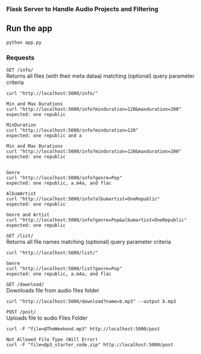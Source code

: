 ### Flask Server to Handle Audio Projects and Filtering


## Run the app

    python app.py


### Requests

`GET /info/`  
Returns all files (with their meta dataa) matching (optional) query parameter criteria
        
    curl "http://localhost:5000/info/"

    Min and Max Durations
    curl "http://localhost:5000/info?minduration=120&maxduration=200"
    expected: one republic 

    MinDuration
    curl "http://localhost:5000/info?minduration=120"
    expected: one republic and a

    Min and Max Durations
    curl "http://localhost:5000/info?minduration=120&maxduration=200"
    expected: one republic 


    Genre
    curl "http://localhost:5000/info?genre=Pop"
    expected: one republic, a.m4a, and flac

    AlbumArtist
    curl "http://localhost:5000/info?albumartist=OneRepublic"
    expected: one republic

    Genre and Artist
    curl "http://localhost:5000/info?genre=Pop&albumartist=OneRepublic"
    expected: one republic


`GET /list/`  
Returns all file names matching (optional) query parameter criteria
    
    curl "http://localhost:5000/list/"
    
    Genre
    curl "http://localhost:5000/list?genre=Pop"
    expected: one republic, a.m4a, and flac

`GET /download/`  
Downloads file from audio files folder 

    curl "http://localhost:5000/download?name=b.mp3" --output b.mp3

`POST /post/`  
Uploads file to audio Files Folder
    

    curl -F "file=@TheWeekend.mp3" http://localhost:5000/post

    Not Allowed File Type (Will Error)
    curl -F "file=@p3_starter_code.zip" http://localhost:5000/post

